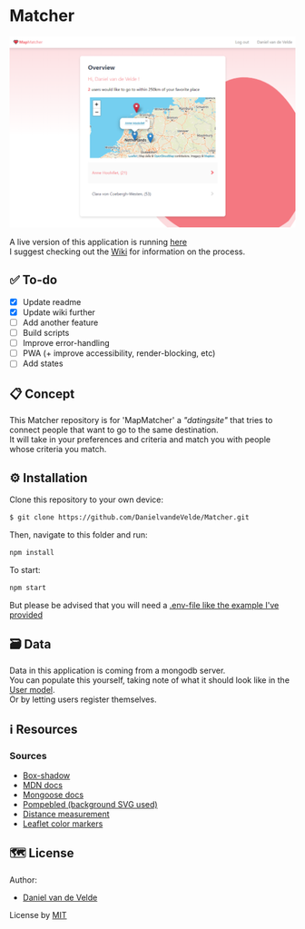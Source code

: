# Matcher

<kbd>![Site image](https://raw.githubusercontent.com/DanielvandeVelde/Matcher/master/docs/hero.png "Site image")</kbd>

A live version of this application is running [here](https://be-matcher.herokuapp.com/)  
I suggest checking out the [Wiki](https://github.com/DanielvandeVelde/Matcher/wiki) for information on the process.  

## ✅ To-do
- [x] Update readme
- [x] Update wiki further
- [ ] Add another feature
- [ ] Build scripts
- [ ] Improve error-handling
- [ ] PWA (+ improve accessibility, render-blocking, etc)
- [ ] Add states

## 📋 Concept
This Matcher repository is for 'MapMatcher' a _"datingsite"_ that tries to connect people that want to go to the same destination.  
It will take in your preferences and criteria and match you with people whose criteria you match.  

## ⚙️ Installation
Clone this repository to your own device:
```bash
$ git clone https://github.com/DanielvandeVelde/Matcher.git
```
Then, navigate to this folder and run:

```bash
npm install
```

To start:

```bash
npm start
```

But please be advised that you will need a [.env-file like the example I've provided](https://github.com/DanielvandeVelde/Matcher/blob/main/.env.example)

## 🗃 Data

Data in this application is coming from a mongodb server.  
You can populate this yourself, taking note of what it should look like in the [User model](https://github.com/DanielvandeVelde/Matcher/blob/main/models/user.js).   
Or by letting users register themselves.  

## ℹ️ Resources

### Sources

- [Box-shadow](https://www.cssmatic.com/box-shadow)
- [MDN docs](https://developer.mozilla.org/en-US/)
- [Mongoose docs](https://mongoosejs.com/docs/api.html)
- [Pompebled (background SVG used)](https://en.wikipedia.org/wiki/Seeblatt#/media/File:Pompebled.svg)
- [Distance measurement](https://stackoverflow.com/questions/27928/calculate-distance-between-two-latitude-longitude-points-haversine-formula)
- [Leaflet color markers](https://github.com/pointhi/leaflet-color-markers)

## 🗺️ License

Author: 
- [Daniel van de Velde](https://github.com/DanielvandeVelde) 


License by
[MIT](https://github.com/deannabosschert/project/blob/master/LICENSE)

